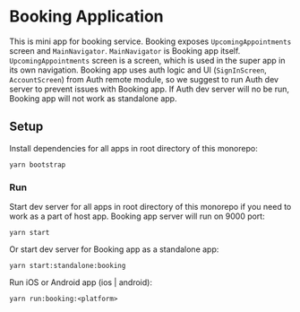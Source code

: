 # Booking Application

This is mini app for booking service. Booking exposes `UpcomingAppointments` screen and `MainNavigator`. `MainNavigator` is Booking app itself. `UpcomingAppointments` screen is a screen, which is used in the super app in its own navigation. Booking app uses auth logic and UI (`SignInScreen`, `AccountScreen`) from Auth remote module, so we suggest to run Auth dev server to prevent issues with Booking app. If Auth dev server will no be run, Booking app will not work as standalone app.

## Setup

Install dependencies for all apps in root directory of this monorepo:
```
yarn bootstrap
```

### Run

Start dev server for all apps in root directory of this monorepo if you need to work as a part of host app. Booking app server will run on 9000 port:
```
yarn start
```
Or start dev server for Booking app as a standalone app:
```
yarn start:standalone:booking
```
Run iOS or Android app (ios | android):
```
yarn run:booking:<platform>
```